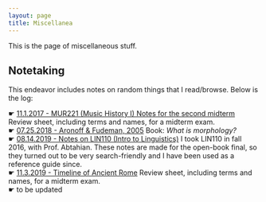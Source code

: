 ```yaml
---
layout: page
title: Miscellanea
---
```


This is the page of miscellaneous stuff.


## Notetaking

This endeavor includes notes on random things that I read/browse. Below is the log:

☛ [11.1.2017 - MUR221 (Music History I) Notes for the second midterm](20191027_MUR221_MidtermII.html) Review sheet, including terms and names, for a midterm exam.<br>
☛ [07.25.2018 - Aronoff & Fudeman, 2005](20180725_morphology.html) Book: _What is morphology?_ <br>
☛ [08.14.2019 - Notes on LIN110 (Intro to Linguistics)](20190814_LIN110.html) I took LIN110 in fall 2016, with Prof. Abtahian. These notes are made for the open-book final, so they turned out to be very search-friendly and I have been used as a reference guide since. <br>
☛ [11.3.2019 - Timeline of Ancient Rome](20191103_CLA101_timelineRome.html) Review sheet, including terms and names, for a midterm exam.<br>
☛ to be updated	